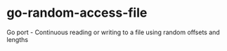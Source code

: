 # go-random-access-file
Go port - Continuous reading or writing to a file using random offsets and lengths

